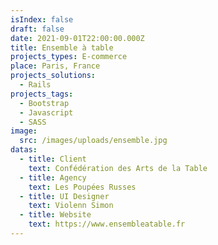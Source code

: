 ```yaml
---
isIndex: false
draft: false
date: 2021-09-01T22:00:00.000Z
title: Ensemble à table
projects_types: E-commerce
place: Paris, France
projects_solutions:
  - Rails
projects_tags:
  - Bootstrap
  - Javascript
  - SASS
image:
  src: /images/uploads/ensemble.jpg
datas:
  - title: Client
    text: Confédération des Arts de la Table
  - title: Agency
    text: Les Poupées Russes
  - title: UI Designer
    text: Violenn Simon
  - title: Website
    text: https://www.ensembleatable.fr
---
```

